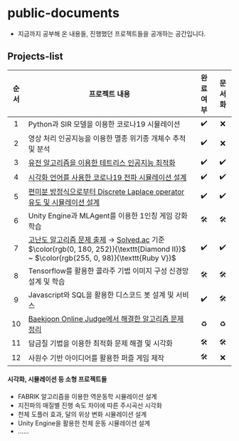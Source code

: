 # public-documents
* 지금까지 공부해 온 내용들, 진행했던 프로젝트들을 공개하는 공간입니다.

## Projects-list
|순서|프로젝트 내용|완료 여부|문서화|
|:---:|---|:---:|:---:|
|1|Python과 SIR 모델을 이용한 코로나19 시뮬레이션|✔️|❌|
|2|영상 처리 인공지능을 이용한 멸종 위기종 개체수 추적 및 분석|✔️|❌|
|3|[유전 알고리즘을 이용한 테트리스 인공지능 최적화](./src/genetic-Tetris/project.md)|✔️|✔️|
|4|[시각화 언어를 사용한 코로나19 전파 시뮬레이션 설계](./src/covid-simulation/project.md)|✔️|✔️|
|5|[편미분 방정식으로부터 Discrete Laplace operator 유도 및 시뮬레이션 설계](./src/pde-simulation/project.md)|✔️|✔️|
|6|Unity Engine과 MLAgent를 이용한 1인칭 게임 강화학습|🛠️|🛠️|
|7|[고난도 알고리즘 문제 출제](https://github.com/r1aalstjd/algorithm-problems) → [Solved.ac](https://solved.ac/) 기준 $\color{rgb(0, 180, 252)}{\texttt{Diamond II}}$ ~ $\color{rgb(255, 0, 98)}{\texttt{Ruby V}}$|✔️|✔️|
|8|Tensorflow를 활용한 콜라주 기법 이미지 구성 신경망 설계 및 학습|🛠️|🛠️|
|9|Javascript와 SQL을 활용한 디스코드 봇 설계 및 서비스|✔️|🛠️|
|10|[Baekjoon Online Judge에서 해결한 알고리즘 문제 정리](https://github.com/r1aalstjd/boj)|♻️|♻️|
|11|담금질 기법을 이용한 최적화 문제 해결 및 시각화|🛠️|🛠️|
|12|사원수 기반 아이디어를 활용한 퍼즐 게임 제작|🛠️|❌|

#### 시각화, 시뮬레이션 등 소형 프로젝트들
* FABRIK 알고리즘을 이용한 역운동학 시뮬레이션 설계
* 지진파의 매질별 진행 속도 차이에 따른 주시곡선 시각화
* 천체 도플러 효과, 달의 위상 변화 시뮬레이션 설계
* Unity Engine을 활용한 천체 운동 시뮬레이션 설계
* ......
